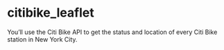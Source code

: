 # citibike_leaflet
You’ll use the  Citi Bike API to get the status and location of every Citi Bike station in New York City.
